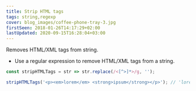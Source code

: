 ```yaml
---
title: Strip HTML tags
tags: string,regexp
cover: blog_images/coffee-phone-tray-3.jpg
firstSeen: 2018-01-26T14:17:29+02:00
lastUpdated: 2020-09-15T16:28:04+03:00
---
```


Removes HTML/XML tags from string.

- Use a regular expression to remove HTML/XML tags from a string.

```js
const stripHTMLTags = str => str.replace(/<[^>]*>/g, '');
```

```js
stripHTMLTags('<p><em>lorem</em> <strong>ipsum</strong></p>'); // 'lorem ipsum'
```
